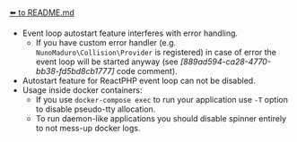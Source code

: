 [⬅️ to README.md](../README.md)

- Event loop autostart feature interferes with error handling.
  - If you have custom error handler (e.g. `NunoMaduro\Collision\Provider` is registered) in case of error the event loop will be started anyway (see _[889ad594-ca28-4770-bb38-fd5bd8cb1777]_ code comment).
- Autostart feature for ReactPHP event loop can not be disabled. 
- Usage inside docker containers:
  - If you use `docker-compose exec` to run your application use `-T` option to disable pseudo-tty allocation.
  - To run daemon-like applications you should disable spinner entirely to not mess-up docker logs.
